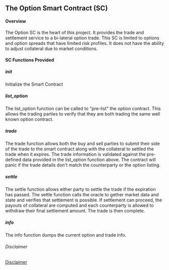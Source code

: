 ## The Option Smart Contract (SC)

#### Overview
The Option SC is the heart of this project.  It provides the trade and settlement service to a bi-lateral option trade.  This SC is limited to options and option spreads that have limited risk profiles.  It does not have the ability to adjust collateral due to market conditions.

#### SC Functions Provided

##### init
Initialize the Smart Contract

##### list_option
The list_option function can be called to "pre-list" the option contract.  This allows the trading parties to verify that they are both trading the same well known option contract.

##### trade
The trade function allows both the buy and sell parties to submit their side of the trade to the smart contract along with the collateral to settled the trade when it expires.  The trade information is validated against the pre-defined data provided in the list_option function above.  The contract will panic if the trade details don't match the counterparty or the option listing.

##### settle
The settle function allows either party to settle the trade if the expiration has passed.  The settle function calls the oracle to gether market data and state and verifies that settlement is possible.  If settlement can proceed, the payouts of collateral are computed and each counterparty is allowed to withdraw their final settlement amount.  The trade is then complete.

##### info
The info function dumps the current option and trade info.

###### Disclaimer
[Disclaimer](../../DISCLAIMER.md)